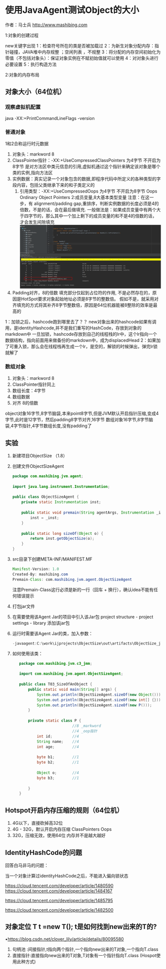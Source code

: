 # 使用JavaAgent测试Object的大小

作者：马士兵 http://www.mashibing.com


1:对象的创建过程

new关键字出现
1：检查符号所在的类是否被加载过
2：为新生对象分配内存：指针碰撞，JAVA堆中内存规整 ；空闲列表 ，不规整
3：将分配的内存空间初始化为零值（不包括对象头）：保证对象实例在不赋初始值就可以使用
4：对对象头进行必要设置
5：执行<init>构造方法


2:对象的内存布局
## 对象大小（64位机）
### 观察虚拟机配置
java -XX:+PrintCommandLineFlags -version

### 普通对象
1和2合称运行时元数据
1. 对象头：markword  8
2. ClassPointer指针：-XX:+UseCompressedClassPointers 为4字节 不开启为8字节
                 是对方法区中类元信息的引用,虚拟机通过这个指针来确定该对象是哪个类的实例,指向方法区
3. 实例数据：真实记录一个对象包含的数据,即程序代码中所定义的各种类型的字段内容，包括父类继承下来的和子类定义的
   1. 引用类型：-XX:+UseCompressedOops 为4字节 不开启为8字节 
      Oops Ordinary Object Pointers
   2:成员变量,8大基本类型变量
 注意：在这一步，有 alignment/padding gap,重排序，判断实例数据的长度必须是4的倍数，不是的话，会在最后做填充.
      一般做法是：如果成员变量中有两个大于四字节的，那么其中一个加上剩下的成员变量的和不是4的倍数的话，才会发生间隙填充
      ![binaryTree](tmp/image/padding%20gap.png)   
4. Padding对齐，8的倍数
        填充部分仅起到占位符的作用, 不是必然存在的，原因是HotSpot要求对象起始地址必须是8字节的整数倍。 
        假如不是，就采用对齐填充的方式将其补齐8字节整数倍，原因是64位机器能被8整除的效率是最高的

1：加锁之后，hashcode跑到哪里去了？？
 new对象出来的hashcode如果有调用，是identityHashcode,并不是我们重写的HashCode，存放到对象的markdown中
一旦加锁，hashcode存放到自己的线程栈的lr中，这个lr指向一个数据结构，指向前面用来做备份的markdown中，成为displacedHead
2：如果加了可重入锁，那么会在线程栈再生成一个lr，是空的，解锁的时候弹出，弹完lr锁就解了

### 数组对象
1. 对象头：markword 8
2. ClassPointer指针同上
3. 数组长度：4字节
4. 数组数据
5. 对齐 8的倍数

object对象16字节,8字节脑袋,本来point8字节,但是JVM默认开启指针压缩,变成4字节,此时是12字节，然后padding8字节对齐,16字节
数组对象16字节,8字节脑袋,4字节指针,4字节数组长度,没有padding了


## 实验
1. 新建项目ObjectSize （1.8）

2. 创建文件ObjectSizeAgent

   ```java
   package com.mashibing.jvm.agent;
   
   import java.lang.instrument.Instrumentation;
   
   public class ObjectSizeAgent {
       private static Instrumentation inst;
   
       public static void premain(String agentArgs, Instrumentation _inst) {
           inst = _inst;
       }
   
       public static long sizeOf(Object o) {
           return inst.getObjectSize(o);
       }
   }
   ```

3. src目录下创建META-INF/MANIFEST.MF

   ```java
   Manifest-Version: 1.0
   Created-By: mashibing.com
   Premain-Class: com.mashibing.jvm.agent.ObjectSizeAgent
   ```

   注意Premain-Class这行必须是新的一行（回车 + 换行），确认idea不能有任何错误提示

4. 打包jar文件

5. 在需要使用该Agent Jar的项目中引入该Jar包
   project structure - project settings - library 添加该jar包

6. 运行时需要该Agent Jar的类，加入参数：

   ```java
   -javaagent:C:\work\ijprojects\ObjectSize\out\artifacts\ObjectSize_jar\ObjectSize.jar
   ```

7. 如何使用该类：

   ```java
      package com.mashibing.jvm.c3_jmm;
      
      import com.mashibing.jvm.agent.ObjectSizeAgent;
      
      public class T03_SizeOfAnObject {
          public static void main(String[] args) {
              System.out.println(ObjectSizeAgent.sizeOf(new Object()));
              System.out.println(ObjectSizeAgent.sizeOf(new int[] {}));
              System.out.println(ObjectSizeAgent.sizeOf(new P()));
          }
      
          private static class P {
                              //8 _markword
                              //4 _oop指针
              int id;         //4
              String name;    //4
              int age;        //4
      
              byte b1;        //1
              byte b2;        //1
      
              Object o;       //4
              byte b3;        //1
      
          }
      }
   ```

## Hotspot开启内存压缩的规则（64位机）

1. 4G以下，直接砍掉高32位
2. 4G - 32G，默认开启内存压缩 ClassPointers Oops
3. 32G，压缩无效，使用64位
   内存并不是越大越好

## IdentityHashCode的问题

回答白马非马的问题：

当一个对象计算过identityHashCode之后，不能进入偏向锁状态

https://cloud.tencent.com/developer/article/1480590
 https://cloud.tencent.com/developer/article/1484167

https://cloud.tencent.com/developer/article/1485795

https://cloud.tencent.com/developer/article/1482500

## 对象定位    T  t =new T();  t是如何找到new出来的T的?

•https://blog.csdn.net/clover_lily/article/details/80095580

1. 句柄池 :间接指针,t指向两个指针,一个指向new出来的T对象,一个指向T.class
2. 直接指针:直接指向new出来的T对象,T对象有一个指针指向T.class  (Hospot使用此种方式)